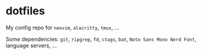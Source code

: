 # dotfiles
My config repo for `neovim`, `alacritty`, `tmux`, ...

Some dependencies: `git`, `ripgrep`, `fd`, `ctags`, `bat`, `Noto Sans Mono Nerd Font`, language servers, ...
